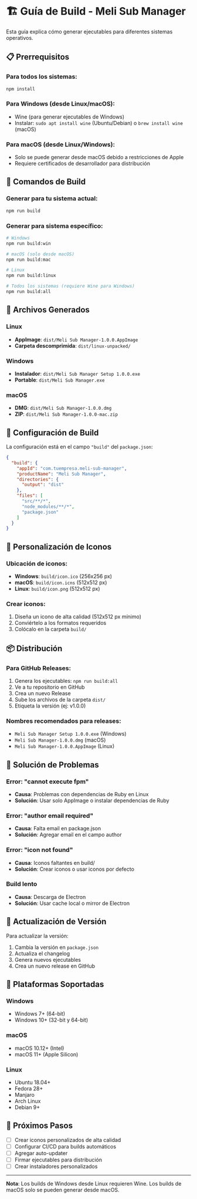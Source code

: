 # 🏗️ Guía de Build - Meli Sub Manager

Esta guía explica cómo generar ejecutables para diferentes sistemas operativos.

## 📋 Prerrequisitos

### Para todos los sistemas:
```bash
npm install
```

### Para Windows (desde Linux/macOS):
- Wine (para generar ejecutables de Windows)
- Instalar: `sudo apt install wine` (Ubuntu/Debian) o `brew install wine` (macOS)

### Para macOS (desde Linux/Windows):
- Solo se puede generar desde macOS debido a restricciones de Apple
- Requiere certificados de desarrollador para distribución

## 🚀 Comandos de Build

### Generar para tu sistema actual:
```bash
npm run build
```

### Generar para sistema específico:
```bash
# Windows
npm run build:win

# macOS (solo desde macOS)
npm run build:mac

# Linux
npm run build:linux

# Todos los sistemas (requiere Wine para Windows)
npm run build:all
```

## 📁 Archivos Generados

### Linux
- **AppImage**: `dist/Meli Sub Manager-1.0.0.AppImage`
- **Carpeta descomprimida**: `dist/linux-unpacked/`

### Windows
- **Instalador**: `dist/Meli Sub Manager Setup 1.0.0.exe`
- **Portable**: `dist/Meli Sub Manager.exe`

### macOS
- **DMG**: `dist/Meli Sub Manager-1.0.0.dmg`
- **ZIP**: `dist/Meli Sub Manager-1.0.0-mac.zip`

## 🔧 Configuración de Build

La configuración está en el campo `"build"` del `package.json`:

```json
{
  "build": {
    "appId": "com.tuempresa.meli-sub-manager",
    "productName": "Meli Sub Manager",
    "directories": {
      "output": "dist"
    },
    "files": [
      "src/**/*",
      "node_modules/**/*",
      "package.json"
    ]
  }
}
```

## 🎨 Personalización de Iconos

### Ubicación de iconos:
- **Windows**: `build/icon.ico` (256x256 px)
- **macOS**: `build/icon.icns` (512x512 px)
- **Linux**: `build/icon.png` (512x512 px)

### Crear iconos:
1. Diseña un icono de alta calidad (512x512 px mínimo)
2. Conviértelo a los formatos requeridos
3. Colócalo en la carpeta `build/`

## 📦 Distribución

### Para GitHub Releases:
1. Genera los ejecutables: `npm run build:all`
2. Ve a tu repositorio en GitHub
3. Crea un nuevo Release
4. Sube los archivos de la carpeta `dist/`
5. Etiqueta la versión (ej: v1.0.0)

### Nombres recomendados para releases:
- `Meli Sub Manager Setup 1.0.0.exe` (Windows)
- `Meli Sub Manager-1.0.0.dmg` (macOS)
- `Meli Sub Manager-1.0.0.AppImage` (Linux)

## 🐛 Solución de Problemas

### Error: "cannot execute fpm"
- **Causa**: Problemas con dependencias de Ruby en Linux
- **Solución**: Usar solo AppImage o instalar dependencias de Ruby

### Error: "author email required"
- **Causa**: Falta email en package.json
- **Solución**: Agregar email en el campo author

### Error: "icon not found"
- **Causa**: Iconos faltantes en build/
- **Solución**: Crear iconos o usar iconos por defecto

### Build lento
- **Causa**: Descarga de Electron
- **Solución**: Usar cache local o mirror de Electron

## 🔄 Actualización de Versión

Para actualizar la versión:

1. Cambia la versión en `package.json`
2. Actualiza el changelog
3. Genera nuevos ejecutables
4. Crea un nuevo release en GitHub

## 📱 Plataformas Soportadas

### Windows
- Windows 7+ (64-bit)
- Windows 10+ (32-bit y 64-bit)

### macOS
- macOS 10.12+ (Intel)
- macOS 11+ (Apple Silicon)

### Linux
- Ubuntu 18.04+
- Fedora 28+
- Manjaro
- Arch Linux
- Debian 9+

## 🎯 Próximos Pasos

- [ ] Crear iconos personalizados de alta calidad
- [ ] Configurar CI/CD para builds automáticos
- [ ] Agregar auto-updater
- [ ] Firmar ejecutables para distribución
- [ ] Crear instaladores personalizados

---

**Nota**: Los builds de Windows desde Linux requieren Wine. Los builds de macOS solo se pueden generar desde macOS.
